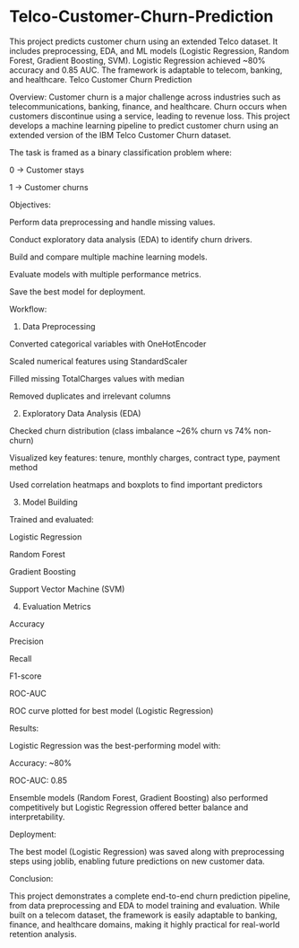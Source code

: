 # Telco-Customer-Churn-Prediction
This project predicts customer churn using an extended Telco dataset. It includes preprocessing, EDA, and ML models (Logistic Regression, Random Forest, Gradient Boosting, SVM). Logistic Regression achieved ~80% accuracy and 0.85 AUC. The framework is adaptable to telecom, banking, and healthcare.
Telco Customer Churn Prediction

Overview:
Customer churn is a major challenge across industries such as telecommunications, banking, finance, and healthcare. Churn occurs when customers discontinue using a service, leading to revenue loss. This project develops a machine learning pipeline to predict customer churn using an extended version of the IBM Telco Customer Churn dataset.

The task is framed as a binary classification problem where:

0 → Customer stays

1 → Customer churns

Objectives:

Perform data preprocessing and handle missing values.

Conduct exploratory data analysis (EDA) to identify churn drivers.

Build and compare multiple machine learning models.

Evaluate models with multiple performance metrics.

Save the best model for deployment.

Workflow:

1. Data Preprocessing

Converted categorical variables with OneHotEncoder

Scaled numerical features using StandardScaler

Filled missing TotalCharges values with median

Removed duplicates and irrelevant columns

2. Exploratory Data Analysis (EDA)

Checked churn distribution (class imbalance ~26% churn vs 74% non-churn)

Visualized key features: tenure, monthly charges, contract type, payment method

Used correlation heatmaps and boxplots to find important predictors

3. Model Building

Trained and evaluated:

Logistic Regression

Random Forest

Gradient Boosting

Support Vector Machine (SVM)

4. Evaluation Metrics

Accuracy

Precision

Recall

F1-score

ROC-AUC

ROC curve plotted for best model (Logistic Regression)

Results:

Logistic Regression was the best-performing model with:

Accuracy: ~80%

ROC-AUC: 0.85

Ensemble models (Random Forest, Gradient Boosting) also performed competitively but Logistic Regression offered better balance and interpretability.

Deployment:

The best model (Logistic Regression) was saved along with preprocessing steps using joblib, enabling future predictions on new customer data.

Conclusion:

This project demonstrates a complete end-to-end churn prediction pipeline, from data preprocessing and EDA to model training and evaluation. While built on a telecom dataset, the framework is easily adaptable to banking, finance, and healthcare domains, making it highly practical for real-world retention analysis.
